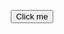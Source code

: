 <p style="text-align: center;">
    <a href="https://example.com"> <button> Click me </button> </a>
  



</p>
